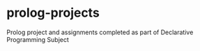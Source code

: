 # prolog-projects
Prolog project and assignments completed as part of Declarative Programming Subject

